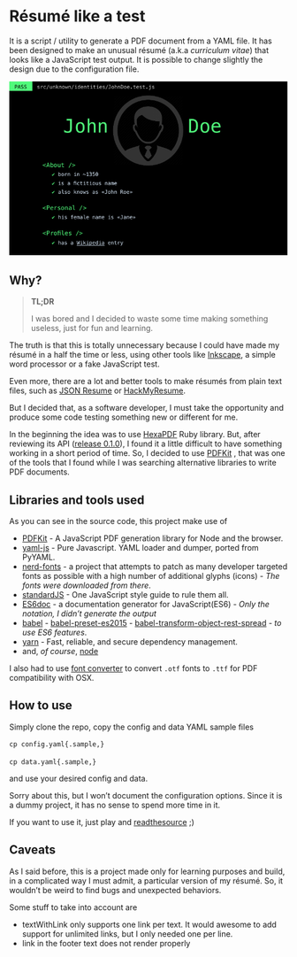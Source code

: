 # Résumé like a test

It is a script / utility to generate a PDF document from a YAML file. It has
been designed to make an unusual résumé (a.k.a _curriculum vitae_) that looks like a JavaScript test
output. It is possible to change slightly the design due to the configuration
file.

<p align="center">
 <img alt="jonh-doe-resume" src="./resume_like_a_test.png" />
</p>

## Why?

> **TL;DR**
> 
> I was bored and I decided to waste some time making something useless, just
> for fun and learning.

The truth is that this is totally unnecessary because I could have made my
résumé in a half the time or less, using other tools like [Inkscape](https://inkscape.org), a simple
word processor or a fake JavaScript test.

Even more, there are a lot and better tools to make résumés from plain text
files, such as [JSON Resume](https://jsonresume.org/) or
[HackMyResume](https://github.com/hacksalot/HackMyResume).

But I decided that, as a software developer, I must  take the opportunity and
produce some code testing something new or different for me.

In the beginning the idea was to use
[HexaPDF](https://github.com/gettalong/hexapdf) Ruby library. But, after
reviewing its API ([release 0.1.0](https://github.com/gettalong/hexapdf/tree/REL_0_1_0)),
I found it a little difficult to have something working in a short period of
time. So, I decided to use [PDFKit](http://pdfkit.org/) , that was one of the
tools that I found while I was searching alternative libraries to write PDF
documents.


## Libraries and tools used

As you can see in the source code, this project make use of

* [PDFKit](http://pdfkit.org/) - A JavaScript PDF generation library for Node and
the browser.
* [yaml-js](https://github.com/connec/yaml-js) - Pure Javascript.
YAML loader and dumper, ported from PyYAML.
* [nerd-fonts](https://github.com/ryanoasis/nerd-fonts) - a project that
  attempts to patch as many developer targeted fonts as possible with a high
  number of additional glyphs (icons) - _The fonts were downloaded from there_.
* [standardJS](http://standardjs.com) - One JavaScript style guide to rule them all.
* [ES6doc](https://esdoc.org/) - a documentation generator for JavaScript(ES6) - _Only the notation, I didn’t generate the output_
* [babel](https://babeljs.io/) -
  [babel-preset-es2015](http://babeljs.io/docs/plugins/preset-es2015/) -
  [babel-transform-object-rest-spread](https://babeljs.io/docs/plugins/transform-object-rest-spread/) - _to use ES6 features_.
* [yarn](https://github.com/yarnpkg/yarn) - Fast, reliable, and secure dependency management.
* and, _of course_, [node](https://nodejs.org)

I also had to use [font converter](http://www.freefontconverter.com/) to
convert `.otf` fonts to `.ttf` for PDF compatibility with OSX.

## How to use

Simply clone the repo, copy the config and data YAML sample files

```
cp config.yaml{.sample,}

cp data.yaml{.sample,}
```

and use your desired config and data.


Sorry about this, but  I won’t document  the configuration options. Since it is
a dummy project, it has no  sense to spend more time in it.


If you want to use it, just play and [readthesource](http://hangouts.readthesource.io/) ;)

## Caveats

As I said before, this is a project made only for learning purposes and build,
in a complicated way I must admit, a particular version of my résumé. So, it
wouldn’t be weird to find bugs and unexpected behaviors.

Some stuff to take into account are

* textWithLink only supports one link per text. It would awesome to add support
  for unlimited links, but I only needed one per line.
* link in the footer text does not  render properly
